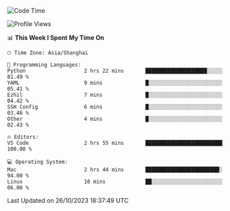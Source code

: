 <!--START_SECTION:waka-->
![Code Time](http://img.shields.io/badge/Code%20Time-201%20hrs%2059%20mins-blue)

![Profile Views](http://img.shields.io/badge/Profile%20Views-5-blue)

📊 **This Week I Spent My Time On** 

```text
🕑︎ Time Zone: Asia/Shanghai

💬 Programming Languages: 
Python                   2 hrs 22 mins       ████████████████████░░░░░   81.49 % 
YAML                     9 mins              █░░░░░░░░░░░░░░░░░░░░░░░░   05.41 % 
Ezhil                    7 mins              █░░░░░░░░░░░░░░░░░░░░░░░░   04.42 % 
SSH Config               6 mins              █░░░░░░░░░░░░░░░░░░░░░░░░   03.46 % 
Other                    4 mins              █░░░░░░░░░░░░░░░░░░░░░░░░   02.43 % 

🔥 Editors: 
VS Code                  2 hrs 55 mins       █████████████████████████   100.00 % 

💻 Operating System: 
Mac                      2 hrs 44 mins       ████████████████████████░   94.00 % 
Linux                    10 mins             ██░░░░░░░░░░░░░░░░░░░░░░░   06.00 % 
```


 Last Updated on 26/10/2023 18:37:49 UTC
<!--END_SECTION:waka-->